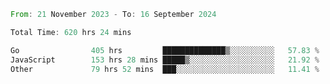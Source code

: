 <!--START_SECTION:waka-->

```rust
From: 21 November 2023 - To: 16 September 2024

Total Time: 620 hrs 24 mins

Go                405 hrs         ██████████████▒░░░░░░░░░░   57.83 %
JavaScript        153 hrs 28 mins █████▒░░░░░░░░░░░░░░░░░░░   21.92 %
Other             79 hrs 52 mins  ███░░░░░░░░░░░░░░░░░░░░░░   11.41 %
```

<!--END_SECTION:waka-->
